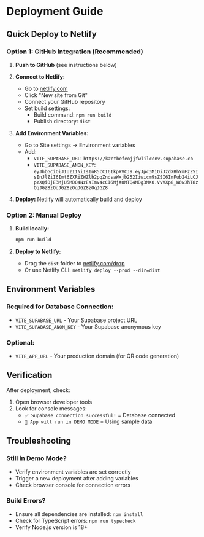 # Deployment Guide

## Quick Deploy to Netlify

### Option 1: GitHub Integration (Recommended)

1. **Push to GitHub** (see instructions below)
2. **Connect to Netlify:**
   - Go to [netlify.com](https://netlify.com)
   - Click "New site from Git"
   - Connect your GitHub repository
   - Set build settings:
     - Build command: `npm run build`
     - Publish directory: `dist`

3. **Add Environment Variables:**
   - Go to Site settings → Environment variables
   - Add:
     - `VITE_SUPABASE_URL`: `https://kzetbefeojjfwlilconv.supabase.co`
     - `VITE_SUPABASE_ANON_KEY`: `eyJhbGciOiJIUzI1NiIsInR5cCI6IkpXVCJ9.eyJpc3MiOiJzdXBhYmFzZSIsInJlZiI6Imt6ZXRiZWZlb2pqZndsaWxjb252Iiwicm9sZSI6ImFub24iLCJpYXQiOjE3MjU5MDQ4NzEsImV4cCI6MjA0MTQ4MDg3MX0.VvVXp8_W6wJhT8zOqJGZ8zOqJGZ8zOqJGZ8zOqJGZ8`

4. **Deploy:** Netlify will automatically build and deploy

### Option 2: Manual Deploy

1. **Build locally:**
   ```bash
   npm run build
   ```

2. **Deploy to Netlify:**
   - Drag the `dist` folder to [netlify.com/drop](https://netlify.com/drop)
   - Or use Netlify CLI: `netlify deploy --prod --dir=dist`

## Environment Variables

### Required for Database Connection:
- `VITE_SUPABASE_URL` - Your Supabase project URL
- `VITE_SUPABASE_ANON_KEY` - Your Supabase anonymous key

### Optional:
- `VITE_APP_URL` - Your production domain (for QR code generation)

## Verification

After deployment, check:
1. Open browser developer tools
2. Look for console messages:
   - `✅ Supabase connection successful!` = Database connected
   - `🔄 App will run in DEMO MODE` = Using sample data

## Troubleshooting

### Still in Demo Mode?
- Verify environment variables are set correctly
- Trigger a new deployment after adding variables
- Check browser console for connection errors

### Build Errors?
- Ensure all dependencies are installed: `npm install`
- Check for TypeScript errors: `npm run typecheck`
- Verify Node.js version is 18+